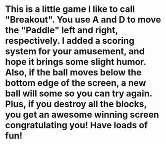 # This is a little game I like to call "Breakout". You use A and D to move the "Paddle" left and right, respectively. I added a scoring system for your amusement, and hope it brings some slight humor. Also, if the ball moves below the bottom edge of the screen, a new ball will some so you can try again. Plus, if you destroy all the blocks, you get an awesome winning screen congratulating you! Have loads of fun!

